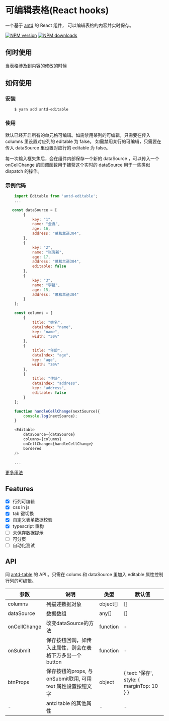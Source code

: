 # 可编辑表格(React hooks)

一个基于 [antd](https://ant.design/index-cn) 的 React 组件， 可以编辑表格的内容并实时保存。

[![NPM version](https://img.shields.io/npm/v/antd-editable.svg?style=flat)](https://npmjs.org/package/antd-editable)
[![NPM downloads](https://img.shields.io/npm/dm/antd-editable.svg?style=flat)](https://npmjs.org/package/antd-editable)

## 何时使用

当表格涉及到内容的修改的时候

## 如何使用

### 安装

```
    $ yarn add antd-editable
```

### 使用

默认已经开启所有的单元格可编辑。如需禁用某列的可编辑，只需要在传入 columns 里设置对应列的 editable 为 false。 如需禁用某行的可编辑，只需要在传入 dataSource 里设置对应行的 editable 为 false。

每一次输入框失焦后，会在组件内部保存一个新的 dataSource ，可以传入一个 onCellChange 的回调函数用于捕获这个实时的 dataSource 用于一些类似 dispatch 的操作。

### 示例代码

```js
    import Editable from 'antd-editable';
    ...

   const dataSource = [
        {
            key: "1",
            name: "金鑫",
            age: 16,
            address: "慕和兰道304",
        },
        {
            key: "2",
            name: "张海新",
            age: 17,
            address: "慕和兰道304",
            editable: false
        },
        {
            key: "3",
            name: "李鳌",
            age: 15,
            address: "慕和兰道304"
        }
    ];

    const columns = [
        {
            title: "姓名",
            dataIndex: "name",
            key: "name",
            width: "30%"
        },
        {
            title: "年龄",
            dataIndex: "age",
            key: "age",
            width: "30%"
        },
        {
            title: "住址",
            dataIndex: "address",
            key: "address",
            editable: false
        }
    ];

    function handleCellChange(nextSource){
        console.log(nextSource);
    }

    <Editable
        dataSource={dataSource}
        columns={columns}
        onCellChange={handleCellChange}
        bordered
    />

    ...
```

[更多用法](https://alkaids.github.io/antd-editable/)

## Features

-   [x] 行列可编辑
-   [x] css in js
-   [x] tab 键切换
-   [x] 自定义表单数据校验
-   [x] typescript 重构
-   [ ] 未保存数据提示
-   [ ] 可分页
-   [ ] 自动化测试

## API

同 [antd-table](https://ant.design/components/table-cn/) 的 API 。只需在 colums 和 dataSource 里加入 editable 属性控制行列的可编辑。

<table>
    <thead>
        <tr>
            <th>
                参数
            </th>
            <th>
                说明
            </th>
            <th>
                类型
            </th>
            <th>
                默认值
            </th>                                    
        </tr>
    </thead>
    <tbody>
          <tr>
            <td>
                columns
            </td>
            <td>
                列描述数据对象
            </td> 
            <td>
                object[]
            </td>  
            <td>
                []
            </td>                 
        </tr>    
          <tr>
            <td>
                dataSource
            </td>
            <td>
                数据数组
            </td> 
            <td>
                any[]
            </td>  
            <td>
                []
            </td>                 
        </tr>    
         <tr>
            <td>
                onCellChange
            </td>
            <td>
                改变dataSource的方法
            </td> 
            <td>
                function
            </td>  
            <td>
                -
            </td>                 
        </tr>   
        <tr>
            <td>
                onSubmit
            </td>
            <td>
                保存按钮回调，如传入此属性，则会在表格下方多出一个button
            </td> 
            <td>
                function
            </td>  
            <td>
                -
            </td>                 
        </tr> 
        <tr>
            <td>
                btnProps
            </td>
            <td>
                保存按钮的props, 与onSubmit联用, 可用 text 属性设置按钮文字
            </td> 
            <td>
                object
            </td>  
            <td>
                { text: '保存', style: { marginTop: 10 } }
            </td>                 
        </tr>         
        <tr>
            <td>
                -
            </td>
            <td>
                antd table 的其他属性
            </td>  
            <td>
                -
            </td>     
            <td>
                -
            </td>            
        </tr>
    </tbody>
</table>
